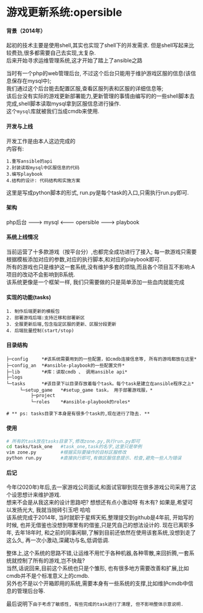 # 游戏更新系统:opersible

#### 背景（2014年）
起初的技术主要是使用shell,其实也实现了shell下的并发需求. 但是shell写起来比较费劲,很多都需要自己去实现,太复杂.  
后来开始寻求运维管理系统,这才开始了踏上了ansible之路

当时有一个php的web管理后台, 不过这个后台只能用于维护游戏区服的信息(该信息保存在mysql中);  
我们通过这个后台能去配置区服,查看区服列表和区服的详细信息等;  
该后台没有实际的游戏更新部署能力,更新管理的事情由编写的的一些shell脚本去完成,shell脚本读取mysql拿到区服信息进行操作.  
这个`mysql`库就被我们当成cmdb来使用.

#### 开发与上线
开发工作是由本人这边完成的  
内容有:
```
1.重写ansible的api
2.封装读取mysql中区服信息的代码
3.编写playbook
4.结构的设计: 代码结构和实施方案
```

这里是写成python脚本的形式, run.py是每个task的入口,只需执行run.py即可.  

#### 架构
php后台 ---> mysql <--- opersible ---> playbook

#### 系统上线情况
当前运营了十多款游戏（按平台分）,也都完全成功进行了接入;
每一款游戏只需要根据模板添加对应的参数,对应的执行脚本,和对应的playbook即可.   
所有的游戏也只是维护这一套系统,没有维护多套的烦恼,而且各个项目互不影响:A项目的改动不会影响到B系统.   
该系统更像是一个框架一样, 我们只需要做的只是简单添加一些血肉就能完成


#### 实现的功能(tasks)
```
1. 制作后端更新的模板包
2. 部署游戏后端:支持迁移和部署新区
3. 全服更新后端,包含指定区服的更新、区服分段更新
4. 后端批量控制(start/stop)
```

#### 目录结构
```shell
├─config     *#该系统需要用到的一些配置，如cmdb连接信息等, 所有的游戏都放在这里*
├─config_an  *#ansible-playbook的一些配置文件*
├─lib        *#库：读取cmdb 、 调用ansible api*
├─logs
└─tasks      *#该目录下以目录存放着每个task。每个task是建立在ansible程序之上*
     └─setup_game   *#setup_game task， 用于部署游戏服，*
         ├─project
         └─roles    *#ansible-playbook的roles*

# ** ps: tasks目录下本身是有很多个task的,现在进行了隐去. **
```

#### 使用
```bash
# 所有的task放在tasks目录下,修改zone.py,执行run.py即可
cd tasks/task_one   #task_one,task的名字,这里只是举例
vim zone.py         #根据实际要操作的目标区服修改
python run.py       #直接执行即可,有做区服信息提示、检查,避免一些人为错误
```

#### 后记
今年(2020年)年后,去一家游戏公司面试,和面试官聊到现在很多游戏公司采用了这个设思想计来维护游戏.  
想来不会是从我这来的设计思路吧?  想想还有点小激动呀 有木有? 如果是,希望可以发扬光大, 我就当抛砖引玉吧 哈哈   
该系统完成于2014年, 当时就职于星辉天拓,整理提交到github是4年前, 开始写的时候, 也并无借鉴也没想到哪里有的借鉴,只是凭自己的想法设计的.
现在已离职多年, 去年18年时, 和之前的同事闲聊,了解到目前还依然在使用该套系统,没想到走了这么久, 再一次小激动,深藏功与名,低调低调.

整体上,这个系统的思路不错,让运维不用忙于各种机器,各种零散,来回折腾,一套系统就控制了所有的游戏,岂不快哉?   
当然,话说回来,目前这个系统也只是个雏形, 也有很多地方需要改善和扩展,比如cmdb并不是个标准意义上的cmdb.   
另外也不是以个开箱即用的系统,需要本身有一些系统的支撑,比如维护cmdb中信息的管理后台等.

最后说明下`由于考虑了敏感性, 有些完成的task进行了清理, 但不影响整体示意说明.`
